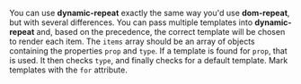 You can use **dynamic-repeat** exactly the same way you'd use **dom-repeat**,
    but with several differences. You can pass multiple templates into **dynamic-repeat**
    and, based on the precedence, the correct template will be chosen to render each item.
    The `items` array should be an array of objects containing the properties `prop` and `type`.
    If a template is found for `prop`, that is used. It then checks `type`, and finally checks
    for a default template. Mark templates with the `for` attribute.
